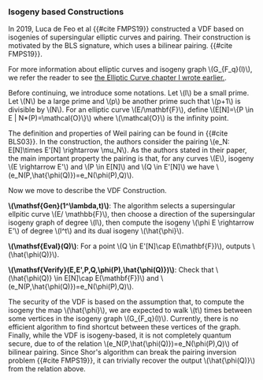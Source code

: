 
### Isogeny based Constructions

In 2019, Luca de Feo et al {{#cite FMPS19}} constructed a VDF based on isogenies of supersingular elliptic curves and pairing. Their construction is motivated by the BLS signature, which uses a bilinear pairing. {{#cite FMPS19}}.

For more information about elliptic curves and isogeny graph \\(G_{F_q}(l)\\), we refer the reader to see  [the Elliptic Curve chapter I wrote earlier.](https://github.com/orochi-network/cookbook/tree/vdf/src/isogeny-based-crypto).

Before continuing, we introduce some notations. Let \\(l\\) be a small prime. Let  \\(N\\) be a large prime and \\(p\\) be another prime such that \\(p+1\\) is divisible by \\(N\\). For an elliptic curve \\(E/\mathbf{F}\\), define \\(E[N]=\\{P \in E | N*(P)=\mathcal{O}\\}\\) where \\(\mathcal{O}\\) is the infinity point. 

The definition and properties of  Weil pairing can be found in {{#cite BLS03}}. In the construction, the authors consider the pairing \\(e_N: E[N]\times E'[N] \rightarrow \mu_N\\). As the authors stated in their paper, the main important property the pairing is that, for any curves \\(E\\), isogeny \\(E \rightarrow E'\\) and \\(P \in E[N]\\) and \\(Q \in E'[N]\\) we have  \\(e_N(P,\hat{\phi(Q)})=e_N(\phi(P),Q)\\).

Now we move to describe the VDF Construction.

**\\(\mathsf{Gen}(1^\lambda,t)\\)**: The algorithm selects a supersingular ellpitic curve \\(E/ \mathbb{F}\\), then choose a direction of the supersingular isogeny graph of degree \\(l\\), then compute the isogeny \\(\phi E \rightarrow E'\\) of degree \\(l^t\\) and its dual isogeny \\(\hat{\phi}\\).

**\\(\mathsf{Eval}(Q)\\)**: For a point \\(Q \in E'[N]\cap E(\mathbf{F})\\), outputs \\(\hat{\phi(Q)}\\).

**\\(\mathsf{Verify}(E,E',P,Q,\phi(P),\hat{\phi(Q)})\\)**: Check that \\(\hat{\phi(Q)} \in E[N]\cap E(\mathbf{F})\\) and \\(e_N(P,\hat{\phi(Q)})=e_N(\phi(P),Q)\\).

The security of the VDF is based on the assumption that, to compute the isogeny the map \\(\hat{\phi}\\), we are expected to walk \\(t\\) times between some vertices in the isogeny graph \\(G_{F_q}(l)\\). Currently, there is no efficient algorithm to find shortcut between these vertices of the graph. Finally, while the VDF is isogeny-based, it is not completely quantum secure, due to of the relation \\(e_N(P,\hat{\phi(Q)})=e_N(\phi(P),Q)\\) of bilinear pairing.  Since Shor's algorithm can break the pairing inversion problem {{#cite FMPS19}}, it can trivially recover the output \\(\hat{\phi(Q)}\\) from the relation above.

